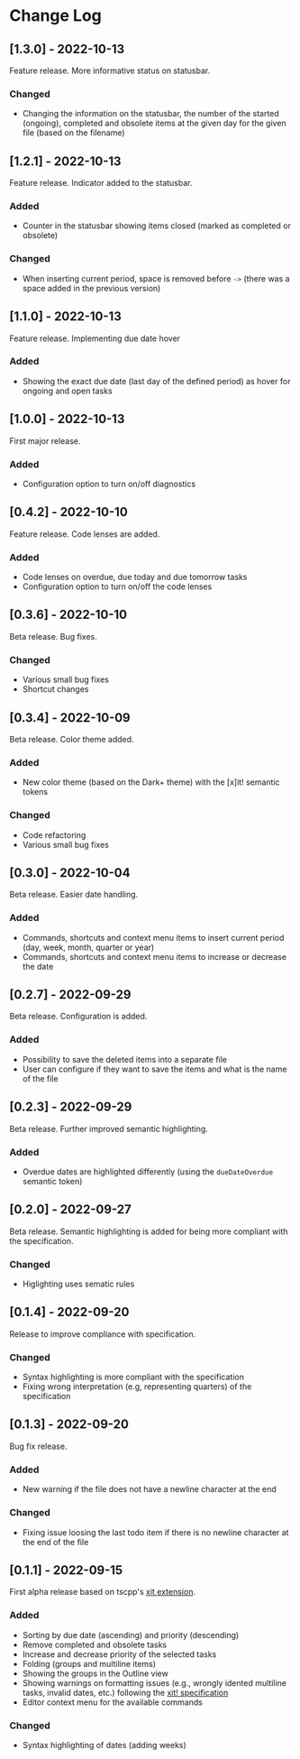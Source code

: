 # Change Log

## [1.3.0] - 2022-10-13

Feature release. More informative status on statusbar.

### Changed

- Changing the information on the statusbar, the number of the started (ongoing), completed and obsolete items at the given day for the given file (based on the filename)

## [1.2.1] - 2022-10-13

Feature release. Indicator added to the statusbar.

### Added

- Counter in the statusbar showing items closed (marked as completed or obsolete)

### Changed

- When inserting current period, space is removed before `->` (there was a space added in the previous version)

## [1.1.0] - 2022-10-13

Feature release. Implementing due date hover

### Added

- Showing the exact due date (last day of the defined period) as hover for ongoing and open tasks

## [1.0.0] - 2022-10-13

First major release.

### Added

- Configuration option to turn on/off diagnostics

## [0.4.2] - 2022-10-10

Feature release. Code lenses are added.

### Added

- Code lenses on overdue, due today and due tomorrow tasks
- Configuration option to turn on/off the code lenses

## [0.3.6] - 2022-10-10

Beta release. Bug fixes.

### Changed

- Various small bug fixes
- Shortcut changes

## [0.3.4] - 2022-10-09

Beta release. Color theme added.

### Added

- New color theme (based on the Dark+ theme) with the [x]it! semantic tokens

### Changed

- Code refactoring
- Various small bug fixes

## [0.3.0] - 2022-10-04

Beta release. Easier date handling.

### Added

- Commands, shortcuts and context menu items to insert current period (day, week, month, quarter or year)
- Commands, shortcuts and context menu items to increase or decrease the date

## [0.2.7] - 2022-09-29

Beta release. Configuration is added.

### Added

- Possibility to save the deleted items into a separate file
- User can configure if they want to save the items and what is the name of the file

## [0.2.3] - 2022-09-29

Beta release. Further improved semantic highlighting.

### Added

- Overdue dates are highlighted differently (using the `dueDateOverdue` semantic token)

## [0.2.0] - 2022-09-27

Beta release. Semantic highlighting is added for being more compliant with the specification.

### Changed

- Higlighting uses sematic rules

## [0.1.4] - 2022-09-20

Release to improve compliance with specification.

### Changed

- Syntax highlighting is more compliant with the specification
- Fixing wrong interpretation (e.g, representing quarters) of the specification

## [0.1.3] - 2022-09-20

Bug fix release.

### Added

- New warning if the file does not have a newline character at the end

### Changed

- Fixing issue loosing the last todo item if there is no newline character at the end of the file

## [0.1.1] - 2022-09-15

First alpha release based on tscpp's [xit extension](https://github.com/tscpp/xit-vscode).

### Added

- Sorting by due date (ascending) and priority (descending)
- Remove completed and obsolete tasks
- Increase and decrease priority of the selected tasks
- Folding (groups and multiline items)
- Showing the groups in the Outline view
- Showing warnings on formatting issues (e.g., wrongly idented multiline tasks, invalid dates, etc.) following the [xit! specification](https://github.com/jotaen/xit/blob/main/Specification.md)
- Editor context menu for the available commands

### Changed

- Syntax highlighting of dates (adding weeks)
